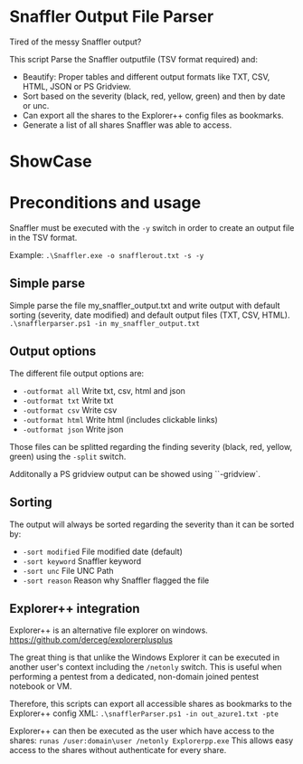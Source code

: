 # Snaffler Output File Parser
Tired of the messy Snaffler output?

This script Parse the Snaffler outputfile (TSV format required) and:
- Beautify: Proper tables and different output formats like TXT, CSV, HTML, JSON or PS Gridview.
- Sort based on the severity (black, red, yellow, green) and then by date or unc.
- Can export all the shares to the Explorer++ config files as bookmarks.
- Generate a list of all shares Snaffler was able to access.

# ShowCase

# Preconditions and usage
Snaffler must be executed with the `-y` switch in order to create an output file in the TSV format.

Example:
`.\Snaffler.exe -o snafflerout.txt -s -y`

## Simple parse
Simple parse the file my_snaffler_output.txt and write output with default sorting (severity, date modified) and default output files (TXT, CSV, HTML).
`.\snafflerparser.ps1 -in my_snaffler_output.txt`

## Output options
The different file output options are:
- `-outformat all` Write txt, csv, html and json
- `-outformat txt` Write txt
- `-outformat csv` Write csv
- `-outformat html` Write html (includes clickable links)
- `-outformat json` Write json

Those files can be splitted regarding the finding severity (black, red, yellow, green) using the `-split` switch.

Additonally a PS gridview output can be showed using ``-gridview`.

## Sorting
The output will always be sorted regarding the severity than it can be sorted by:
- `-sort modified` File modified date (default)
- `-sort keyword` Snaffler keyword
- `-sort unc` File UNC Path
- `-sort reason` Reason why Snaffler flagged the file

## Explorer++ integration

Explorer++ is an alternative file explorer on windows.
https://github.com/derceg/explorerplusplus

The great thing is that unlike the Windows Explorer it can be executed in another user's context including the `/netonly` switch. This is useful when performing a pentest from a dedicated, non-domain joined pentest notebook or VM.

Therefore, this scripts can export all accessible shares as bookmarks to the Explorer++ config XML: `.\snafflerParser.ps1 -in out_azure1.txt -pte`

Explorer++ can then be executed as the user which have access to the shares: `runas /user:domain\user /netonly Explorerpp.exe`
This allows easy access to the shares without authenticate for every share.


